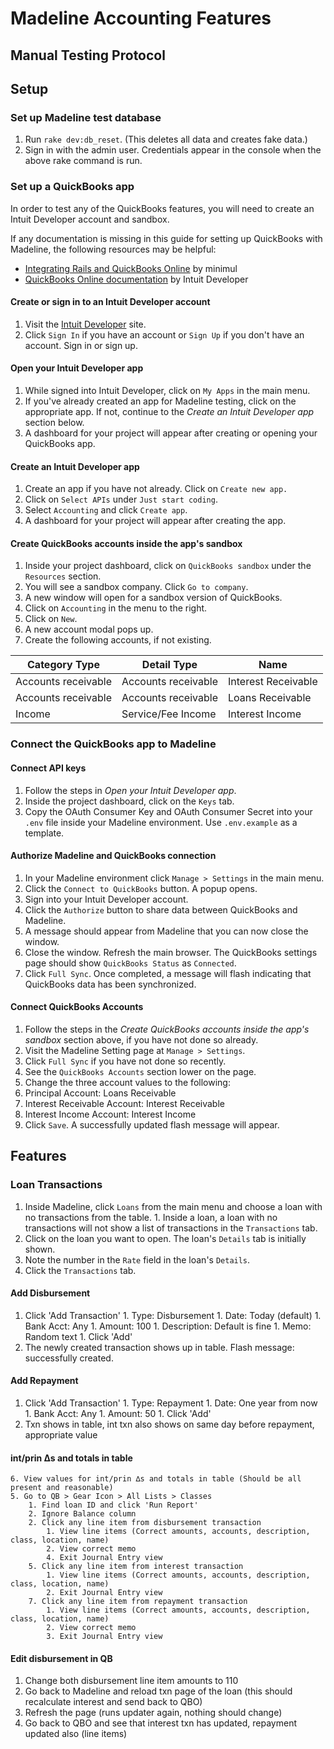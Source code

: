 # Madeline Accounting Features
## Manual Testing Protocol

## Setup

### Set up Madeline test database
1. Run `rake dev:db_reset`. (This deletes all data and creates fake data.)
2. Sign in with the admin user. Credentials appear in the console when the above rake command is run.

### Set up a QuickBooks app

In order to test any of the QuickBooks features, you will need to create an Intuit Developer account and sandbox.

If any documentation is missing in this guide for setting up QuickBooks with Madeline, the following resources may be helpful:

* [Integrating Rails and QuickBooks Online](http://minimul.com/integrating-rails-and-quickbooks-online-via-the-version-3-api-part-1.html) by minimul
* [QuickBooks Online documentation](https://developer.intuit.com/docs/00_quickbooks_online/1_get_started/00_get_started) by Intuit Developer

#### Create or sign in to an Intuit Developer account
1. Visit the [Intuit Developer](https://developer.intuit.com/) site.
1. Click `Sign In` if you have an account or `Sign Up` if you don't have an account. Sign in or sign up.

#### Open your Intuit Developer app
1. While signed into Intuit Developer, click on `My Apps` in the main menu.
1. If you've already created an app for Madeline testing, click on the appropriate app. If not, continue to the *Create an Intuit Developer app* section below.
1. A dashboard for your project will appear after creating or opening your QuickBooks app.

#### Create an Intuit Developer app
1. Create an app if you have not already. Click on `Create new app.`
1. Click on `Select APIs` under `Just start coding`.
1. Select `Accounting` and click `Create app`.
1. A dashboard for your project will appear after creating the app.

#### Create QuickBooks accounts inside the app's sandbox
1. Inside your project dashboard, click on `QuickBooks sandbox` under the `Resources` section.
1. You will see a sandbox company. Click `Go to company`.
1. A new window will open for a sandbox version of QuickBooks.
1. Click on `Accounting` in the menu to the right.
1. Click on `New`.
1. A new account modal pops up.
1. Create the following accounts, if not existing.

<table>
  <thead>
    <th>Category Type</th>
    <th>Detail Type</th>
    <th>Name</th>
  </thead>
  <tbody>
    <tr>
      <td>Accounts receivable</td>
      <td>Accounts receivable</td>
      <td>Interest Receivable</td>
    </tr>
    <tr>
      <td>Accounts receivable</td>
      <td>Accounts receivable</td>
      <td>Loans Receivable</td>
    </tr>
    <tr>
      <td>Income</td>
      <td>Service/Fee Income</td>
      <td>Interest Income</td>
    </tr>
  </tbody>
</table>

### Connect the QuickBooks app to Madeline

#### Connect API keys
1. Follow the steps in *Open your Intuit Developer app*.
1. Inside the project dashboard, click on the `Keys` tab.
1. Copy the OAuth Consumer Key and OAuth Consumer Secret into your `.env` file inside your Madeline environment. Use `.env.example` as a template.

#### Authorize Madeline and QuickBooks connection
1. In your Madeline environment click `Manage > Settings` in the main menu.
1. Click the `Connect to QuickBooks` button. A popup opens.
1. Sign into your Intuit Developer account.
1. Click the `Authorize` button to share data between QuickBooks and Madeline.
1. A message should appear from Madeline that you can now close the window.
1. Close the window. Refresh the main browser. The QuickBooks settings page should show `QuickBooks Status`
as `Connected`.
1. Click `Full Sync`. Once completed, a message will flash indicating that QuickBooks data has been synchronized.

#### Connect QuickBooks Accounts
1. Follow the steps in the *Create QuickBooks accounts inside the app's sandbox* section above, if you have not done so already.
1. Visit the Madeline Setting page at `Manage > Settings`.
1. Click `Full Sync` if you have not done so recently.
1. See the `QuickBooks Accounts` section lower on the page.
1. Change the three account values to the following:
  1. Principal Account: Loans Receivable
  1. Interest Receivable Account: Interest Receivable
  1. Interest Income Account: Interest Income
1. Click `Save`. A successfully updated flash message will appear.

## Features

### Loan Transactions
  1. Inside Madeline, click `Loans` from the main menu and choose a loan with no transactions from the table.
    1. Inside a loan, a loan with no transactions will not show a list of transactions in the `Transactions` tab.
  1. Click on the loan you want to open. The loan's `Details` tab is initially shown.
  1. Note the number in the `Rate` field in the loan's `Details`.
  2. Click the `Transactions` tab.

#### Add Disbursement
  1. Click 'Add Transaction'
    1. Type: Disbursement
    1. Date: Today (default)
    1. Bank Acct: Any
    1. Amount: 100
    1. Description: Default is fine
    1. Memo: Random text
    1. Click 'Add'
  1. The newly created transaction shows up in table. Flash message: successfully created.

#### Add Repayment
  1. Click 'Add Transaction'
    1. Type: Repayment
    1. Date: One year from now
    1. Bank Acct: Any
    1. Amount: 50
    1. Click 'Add'
  1. Txn shows in table, int txn also shows on same day before repayment, appropriate value

#### int/prin ∆s and totals in table
    6. View values for int/prin ∆s and totals in table (Should be all present and reasonable)
    5. Go to QB > Gear Icon > All Lists > Classes
        1. Find loan ID and click 'Run Report'
        2. Ignore Balance column
        2. Click any line item from disbursement transaction
            1. View line items (Correct amounts, accounts, description, class, location, name)
            2. View correct memo
            4. Exit Journal Entry view
        5. Click any line item from interest transaction
            1. View line items (Correct amounts, accounts, description, class, location, name)
            2. Exit Journal Entry view
        7. Click any line item from repayment transaction
            1. View line items (Correct amounts, accounts, description, class, location, name)
            2. View correct memo
            3. Exit Journal Entry view

#### Edit disbursement in QB
  1. Change both disbursement line item amounts to 110
  7. Go back to Madeline and reload txn page of the loan (this should recalculate interest and send back to QBO)
  8. Refresh the page (runs updater again, nothing should change)
  9. Go back to QBO and see that interest txn has updated, repayment updated also (line items)
